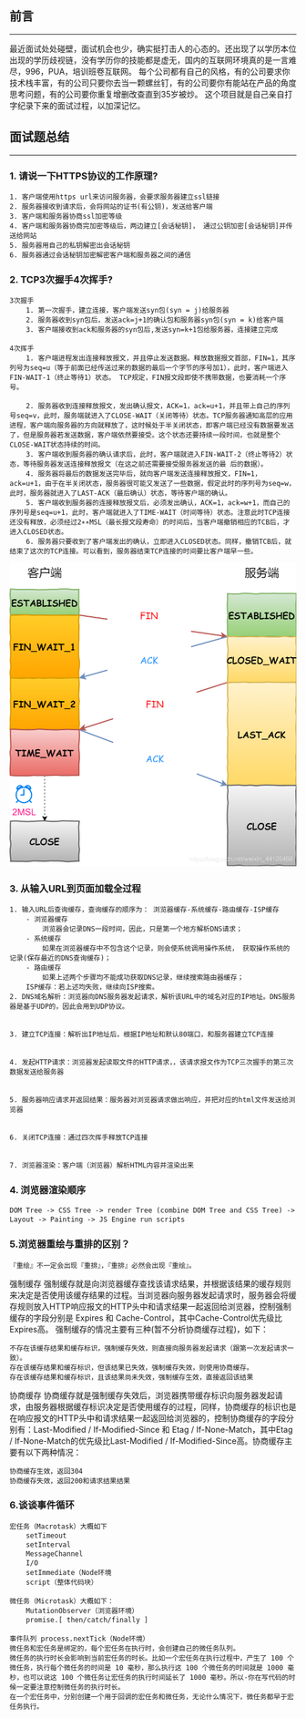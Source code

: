 ## 前言
---
最近面试处处碰壁，面试机会也少，确实挺打击人的心态的。还出现了以学历本位出现的学历歧视链，没有学历你的技能都是虚无，国内的互联网环境真的是一言难尽，996，PUA，培训班卷互联网。
每个公司都有自己的风格，有的公司要求你技术栈丰富，有的公司只要你去当一颗螺丝钉，有的公司要你有能站在产品的角度思考问题，有的公司要你重复增删改查直到35岁被炒。
这个项目就是自己亲自打字纪录下来的面试过程，以加深记忆。

## 面试题总结
---
### 1. 请说一下HTTPS协议的工作原理?
    1. 客户端使用https url来访问服务器，会要求服务器建立ssl链接
    2. 服务器接收到请求后，会将网站的证书(有公钥)，发送给客户端
    3. 客户端和服务器协商ssl加密等级
    4. 客户端和服务器协商完加密等级后，两边建立[会话秘钥]， 通过公钥加密[会话秘钥]并传送给网站
    5. 服务器用自己的私钥解密出会话秘钥
    6. 服务器通过会话秘钥加密解密客户端和服务器之间的通信

### 2. TCP3次握手4次挥手?
    3次握手
        1. 第一次握手，建立连接，客户端发送syn包(syn = j)给服务器
        2. 服务器收到syn包后，发送ack=j+1的确认包和服务器syn包(syn = k)给客户端
        3. 客户端接收到ack和服务器的syn包后,发送syn=k+1包给服务器，连接建立完成
        
    4次挥手
        1. 客户端进程发出连接释放报文，并且停止发送数据。释放数据报文首部，FIN=1，其序列号为seq=u（等于前面已经传送过来的数据的最后一个字节的序号加1），此时，客户端进入FIN-WAIT-1（终止等待1）状态。 TCP规定，FIN报文段即使不携带数据，也要消耗一个序号。

        2. 服务器收到连接释放报文，发出确认报文，ACK=1，ack=u+1，并且带上自己的序列号seq=v，此时，服务端就进入了CLOSE-WAIT（关闭等待）状态。TCP服务器通知高层的应用进程，客户端向服务器的方向就释放了，这时候处于半关闭状态，即客户端已经没有数据要发送了，但是服务器若发送数据，客户端依然要接受。这个状态还要持续一段时间，也就是整个CLOSE-WAIT状态持续的时间。
        3. 客户端收到服务器的确认请求后，此时，客户端就进入FIN-WAIT-2（终止等待2）状态，等待服务器发送连接释放报文（在这之前还需要接受服务器发送的最 后的数据）。
        4. 服务器将最后的数据发送完毕后，就向客户端发送连接释放报文，FIN=1，ack=u+1，由于在半关闭状态，服务器很可能又发送了一些数据，假定此时的序列号为seq=w，此时，服务器就进入了LAST-ACK（最后确认）状态，等待客户端的确认。
        5. 客户端收到服务器的连接释放报文后，必须发出确认，ACK=1，ack=w+1，而自己的序列号是seq=u+1，此时，客户端就进入了TIME-WAIT（时间等待）状态。注意此时TCP连接还没有释放，必须经过2∗∗MSL（最长报文段寿命）的时间后，当客户端撤销相应的TCB后，才进入CLOSED状态。
        6. 服务器只要收到了客户端发出的确认，立即进入CLOSED状态。同样，撤销TCB后，就结束了这次的TCP连接。可以看到，服务器结束TCP连接的时间要比客户端早一些。

![四次挥手](/images/tcp_4times.png)


### 3. 从输入URL到页面加载全过程
    1. 输入URL后查询缓存，查询缓存的顺序为： 浏览器缓存-系统缓存-路由缓存-ISP缓存
        - 浏览器缓存
            浏览器会记录DNS一段时间，因此，只是第一个地方解析DNS请求；
        - 系统缓存
            如果在浏览器缓存中不包含这个记录，则会使系统调用操作系统， 获取操作系统的记录(保存最近的DNS查询缓存)；
        - 路由缓存
            如果上述两个步骤均不能成功获取DNS记录，继续搜索路由器缓存；
        ISP缓存：若上述均失败，继续向ISP搜索。
    2. DNS域名解析：浏览器向DNS服务器发起请求，解析该URL中的域名对应的IP地址。DNS服务器是基于UDP的，因此会用到UDP协议。


    3. 建立TCP连接：解析出IP地址后，根据IP地址和默认80端口，和服务器建立TCP连接


    4. 发起HTTP请求：浏览器发起读取文件的HTTP请求，，该请求报文作为TCP三次握手的第三次数据发送给服务器


    5. 服务器响应请求并返回结果：服务器对浏览器请求做出响应，并把对应的html文件发送给浏览器


    6. 关闭TCP连接：通过四次挥手释放TCP连接


    7. 浏览器渲染：客户端（浏览器）解析HTML内容并渲染出来

### 4. 浏览器渲染顺序
    DOM Tree -> CSS Tree -> render Tree (combine DOM Tree and CSS Tree) -> Layout -> Painting -> JS Engine run scripts


### 5.浏览器重绘与重排的区别？

    『重绘』不一定会出现『重排』，『重排』必然会出现『重绘』。

强制缓存
    强制缓存就是向浏览器缓存查找该请求结果，并根据该结果的缓存规则来决定是否使用该缓存结果的过程。当浏览器向服务器发起请求时，服务器会将缓存规则放入HTTP响应报文的HTTP头中和请求结果一起返回给浏览器，控制强制缓存的字段分别是 Expires 和 Cache-Control，其中Cache-Control优先级比Expires高。
    强制缓存的情况主要有三种(暂不分析协商缓存过程)，如下：

    不存在该缓存结果和缓存标识，强制缓存失效，则直接向服务器发起请求（跟第一次发起请求一致）。
    存在该缓存结果和缓存标识，但该结果已失效，强制缓存失效，则使用协商缓存。
    存在该缓存结果和缓存标识，且该结果尚未失效，强制缓存生效，直接返回该结果



协商缓存
    协商缓存就是强制缓存失效后，浏览器携带缓存标识向服务器发起请求，由服务器根据缓存标识决定是否使用缓存的过程，同样，协商缓存的标识也是在响应报文的HTTP头中和请求结果一起返回给浏览器的，控制协商缓存的字段分别有：Last-Modified / If-Modified-Since 和 Etag / If-None-Match，其中Etag / If-None-Match的优先级比Last-Modified / If-Modified-Since高。协商缓存主要有以下两种情况：

    协商缓存生效，返回304
    协商缓存失效，返回200和请求结果结果

### 6.谈谈事件循环

    宏任务（Macrotask）大概如下
        setTimeout
        setInterval
        MessageChannel
        I/O 
        setImmediate（Node环境
        script（整体代码块）

    微任务（Microtask）大概如下：
        MutationObserver（浏览器环境）
        promise.[ then/catch/finally ]

    事件队列 process.nextTick（Node环境）
    微任务和宏任务是绑定的，每个宏任务在执行时，会创建自己的微任务队列。
    微任务的执行时长会影响到当前宏任务的时长。比如一个宏任务在执行过程中，产生了 100 个微任务，执行每个微任务的时间是 10 毫秒，那么执行这 100 个微任务的时间就是 1000 毫秒，也可以说这 100 个微任务让宏任务的执行时间延长了 1000 毫秒。所以-你在写代码的时候一定要注意控制微任务的执行时长。
    在一个宏任务中，分别创建一个用于回调的宏任务和微任务，无论什么情况下，微任务都早于宏任务执行。